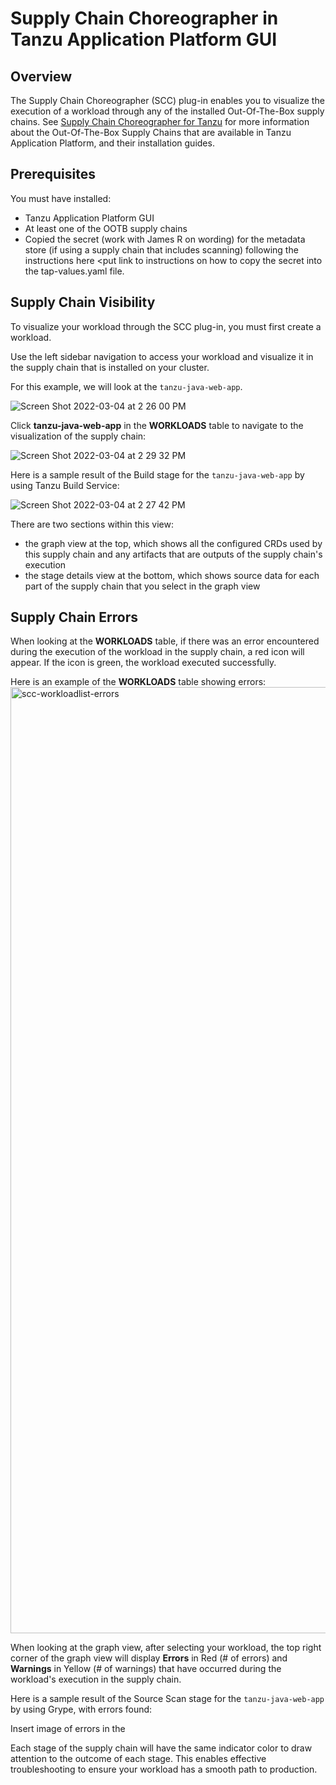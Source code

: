 # Supply Chain Choreographer in Tanzu Application Platform GUI

## <a id="overview"></a> Overview

The Supply Chain Choreographer (SCC) plug-in enables you to visualize the execution of a workload through any of the installed Out-Of-The-Box supply chains. See [Supply Chain Choreographer for Tanzu](../../scc/about.md) for more information about the Out-Of-The-Box Supply Chains that are available in Tanzu Application Platform, and their installation guides.

## <a id="prerequisites"></a> Prerequisites

You must have installed: 
- Tanzu Application Platform GUI
- At least one of the OOTB supply chains
- Copied the secret (work with James R on wording) for the metadata store (if using a supply chain that includes scanning) following the instructions here <put link to instructions on how to copy the secret into the tap-values.yaml file. 

## <a id="sc-visibility"></a> Supply Chain Visibility

To visualize your workload through the SCC plug-in, you must first create a workload.

Use the left sidebar navigation to access your workload and visualize it in the supply chain that is installed on your cluster.

For this example, we will look at the `tanzu-java-web-app`.

![Screen Shot 2022-03-04 at 2 26 00 PM](https://user-images.githubusercontent.com/94395371/156849927-498524fc-4c92-4bee-8680-5de0c9f9cf84.png)

Click **tanzu-java-web-app** in the **WORKLOADS** table to navigate to the visualization of the supply chain:

![Screen Shot 2022-03-04 at 2 29 32 PM](https://user-images.githubusercontent.com/94395371/156849831-6ab69788-2269-4087-a9e7-b65853e898e7.png)

Here is a sample result of the Build stage for the `tanzu-java-web-app` by using Tanzu Build Service:

![Screen Shot 2022-03-04 at 2 27 42 PM](https://user-images.githubusercontent.com/94395371/156852521-d0e1582d-4341-472e-8d34-64b9fbaa62a8.png)

There are two sections within this view:

- the graph view at the top, which shows all the configured CRDs used by this supply chain and any artifacts that are outputs of the supply chain's execution
- the stage details view at the bottom, which shows source data for each part of the supply chain that you select in the graph view

## <a id="sc-errors"></a> Supply Chain Errors

When looking at the **WORKLOADS** table, if there was an error encountered during the execution of the workload in the supply chain, a red icon will appear. If the icon is green, the workload executed successfully. 

Here is an example of the **WORKLOADS** table showing errors: 
<img width="1514" alt="scc-workloadlist-errors" src="https://user-images.githubusercontent.com/94395371/160712144-c542c462-4d49-491f-b13e-08fe377516d5.png">

  
When looking at the graph view, after selecting your workload, the top right corner of the graph view will display **Errors** in Red (# of errors) and **Warnings** in Yellow (# of warnings) that have occurred during the workload's execution in the supply chain. 
  
Here is a sample result of the Source Scan stage for the `tanzu-java-web-app` by using Grype, with errors found:

Insert image of errors in the  
<insert image here for errors in execution>
  
Each stage of the supply chain will have the same indicator color to draw attention to the outcome of each stage. This enables effective troubleshooting to ensure your workload has a smooth path to production.  


